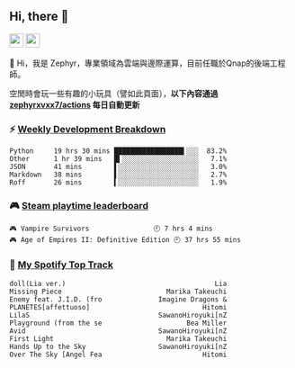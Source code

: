 <!--
**zephyrxvxx7/zephyrxvxx7** is a ✨ _special_ ✨ repository because its `README.md` (this file) appears on your GitHub profile.

Here are some ideas to get you started:

- 🔭 I’m currently working on ...
- 🌱 I’m currently learning ...
- 👯 I’m looking to collaborate on ...
- 🤔 I’m looking for help with ...
- 💬 Ask me about ...
- 📫 How to reach me: ...
- 😄 Pronouns: ...
- ⚡ Fun fact: ...
-->

## Hi, there 👋

<a href="https://www.instagram.com/zephyrxvxx7/"><img src="https://img.shields.io/badge/instagram-3f729b?&style=for-the-badge&logo=instagram&logoColor=white" height=25></a>
<a href="https://zephyrxvxx7.me/"><img src="https://img.shields.io/badge/blog-gray?&style=for-the-badge&logo=hexo&logoColor=white" height=25></a>

👋 Hi，我是 Zephyr，專業領域為雲端與邊際運算，目前任職於Qnap的後端工程師。

空閒時會玩一些有趣的小玩具（譬如此頁面），**以下內容通過 [zephyrxvxx7/actions](https://github.com/zephyrxvxx7/zephyrxvxx7/actions) 每日自動更新**

### ⚡ [Weekly Development Breakdown](https://gist.github.com/zephyrxvxx7/ee1787313f0772b51494d051b5edde7f)

<!-- code_time start -->

```text
Python     19 hrs 30 mins █████████████████▍░░░  83.2%
Other      1 hr 39 mins   █▍░░░░░░░░░░░░░░░░░░░   7.1%
JSON       41 mins        ▌░░░░░░░░░░░░░░░░░░░░   3.0%
Markdown   38 mins        ▌░░░░░░░░░░░░░░░░░░░░   2.7%
Roff       26 mins        ▍░░░░░░░░░░░░░░░░░░░░   1.9%
```

### 🎮 [Steam playtime leaderboard](https://gist.github.com/zephyrxvxx7/f77b8978877f959b69d84723c43a4a64)

<!-- steam_time start -->

```text
🎮 Vampire Survivors                🕘 7 hrs 4 mins
🎮 Age of Empires II: Definitive Edition 🕘 37 hrs 55 mins
```

<!-- steam_time end -->

### 🎵 [My Spotify Top Track](https://gist.github.com/zephyrxvxx7/fe159fde5ec9ebea27e03dd63a71e78f)

<!-- spotify_track start -->

```text
doll(Lia ver.)                                     Lia
Missing Piece                          Marika Takeuchi
Enemy feat. J.I.D. (fro              Imagine Dragons &
PLANETES[affettuoso]                            Hitomi
LilaS                                SawanoHiroyuki[nZ
Playground (from the se                     Bea Miller
Avid                                 SawanoHiroyuki[nZ
First Light                            Marika Takeuchi
Hands Up to the Sky                  SawanoHiroyuki[nZ
Over The Sky [Angel Fea                         Hitomi
```

<!-- spotify_track end -->

